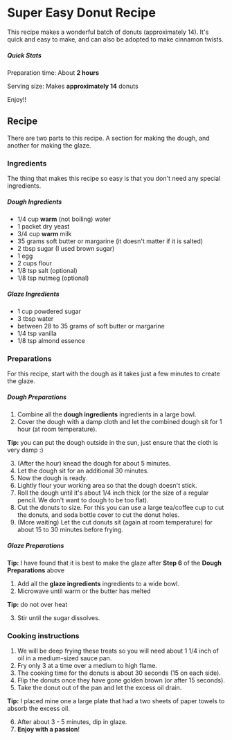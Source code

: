 # Super Easy Donut Recipe

This recipe makes a wonderful batch of donuts (approximately 14). It's quick and easy to make, and can also be adopted
 to make cinnamon twists.

##### Quick Stats

Preparation time: About **2 hours**

Serving size: Makes **approximately 14** donuts

Enjoy!!

## Recipe

There are two parts to this recipe. A section for making the dough, and another for making the glaze.

### Ingredients

The thing that makes this recipe so easy is that you don't need any special ingredients.

##### Dough Ingredients

- 1/4 cup **warm** (not boiling) water
- 1 packet dry yeast
- 3/4 cup **warm** milk
- 35 grams soft butter or margarine (it doesn't matter if it is salted)
- 2 tbsp sugar (I used brown sugar)
- 1 egg
- 2 cups flour
- 1/8 tsp salt (optional)
- 1/8 tsp nutmeg (optional)

##### Glaze Ingredients

- 1 cup powdered sugar
- 3 tbsp water
- between 28 to 35 grams of soft butter or margarine
- 1/4 tsp vanilla
- 1/8 tsp almond essence

### Preparations

For this recipe, start with the dough as it takes just a few minutes to create the glaze.

##### Dough Preparations

1. Combine all the **dough ingredients** ingredients in a large bowl.
2. Cover the dough with a damp cloth and let the combined dough sit for 1 hour (at room temperature).

**Tip:** you can put the dough outside in the sun, just ensure that the cloth is very damp :)

3. (After the hour) knead the dough for about 5 minutes.
4. Let the dough sit for an additional 30 minutes.
5. Now the dough is ready.
  1. Lightly flour your working area so that the dough doesn't stick.
  2. Roll the dough until it's about 1/4 inch thick (or the size of a regular pencil. We don't want to dough to be
  too flat).
  3. Cut the donuts to size. For this you can use a large tea/coffee cup to cut the donuts, and soda bottle cover to
  cut the donut holes.
6. (More waiting) Let the cut donuts sit (again at room temperature) for about 15 to 30 minutes before frying.

##### Glaze Preparations

**Tip:** I have found that it is best to make the glaze after **Step 6** of the **Dough Preparations** above

1. Add all the **glaze ingredients** ingredients to a wide bowl.
2. Microwave until warm or the butter has melted

**Tip:** do not over heat

3. Stir until the sugar dissolves.

### Cooking instructions

1. We will be deep frying these treats so you will need about 1 1/4 inch of oil in a medium-sized sauce pan.
2. Fry only 3 at a time over a medium to high flame.
3. The cooking time for the donuts is about 30 seconds (15 on each side).
4. Flip the donuts once they have gone golden brown (or after 15 seconds).
5. Take the donut out of the pan and let the excess oil drain.

**Tip:** I placed mine one a large plate that had a two sheets of paper towels to absorb the excess oil.

6. After about 3 - 5 minutes, dip in glaze.
7. **Enjoy with a passion**!


